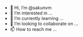 - 👋 Hi, I’m @sakunvm
- 👀 I’m interested in ...
- 🌱 I’m currently learning ...
- 💞️ I’m looking to collaborate on ...
- 📫 How to reach me ...

<!---
sakunvm/sakunvm is a ✨ special ✨ repository because its `README.md` (this file) appears on your GitHub profile.
You can click the Preview link to take a look at your changes.
--->
